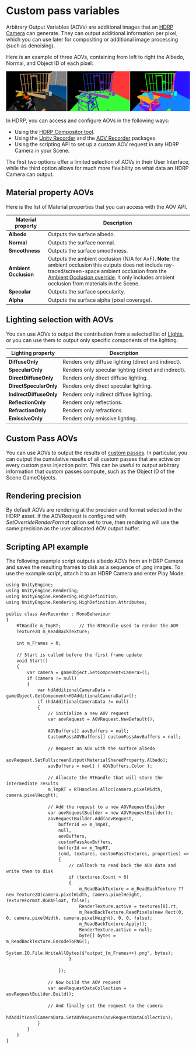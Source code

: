 # Custom pass variables

Arbitrary Output Variables (AOVs) are additional images that an [HDRP Camera](hdrp-camera-component-reference.md) can generate. They can output additional information per pixel, which you can use later for compositing or additional image processing (such as denoising).

Here is an example of three AOVs, containing from left to right the Albedo, Normal, and Object ID of each pixel:

![Example: Three AOVs, containing from left to right the Albedo, Normal, and Object ID of each pixel:](Images/aov_example.png)

In HDRP, you can access and configure AOVs in the following ways:
- Using the [HDRP Compositor tool](graphics-compositor.md).
- Using the [Unity Recorder](https://docs.unity3d.com/Packages/com.unity.recorder@latest/index.html) and the [AOV Recorder](https://docs.unity3d.com/Packages/com.unity.aovrecorder@latest/index.html) packages.
- Using the scripting API to set up a custom AOV request in any HDRP Camera in your Scene.

The first two options offer a limited selection of AOVs in their User Interface, while the third option allows for much more flexibility on what data an HDRP Camera can output.

## Material property AOVs
Here is the list of Material properties that you can access with the AOV API.

| Material property | Description               |
|-------------------|---------------------------|
| **Albedo**        | Outputs the surface albedo. |
| **Normal**        | Outputs the surface normal. |
| **Smoothness**    | Outputs the surface smoothness. |
| **Ambient Occlusion** | Outputs the ambient occlusion (N/A for AxF). **Note**: the ambient occlusion this outputs does not include ray-traced/screen-space ambient occlusion from the [Ambient Occlusion override](Override-Ambient-Occlusion.md). It only includes ambient occlusion from materials in the Scene. |
| **Specular**      | Outputs the surface specularity. |
| **Alpha**         | Outputs the surface alpha (pixel coverage). |

## Lighting selection with AOVs
You can use AOVs to output the contribution from a selected list of [Lights](Light-Component.md), or you can use them to output only specific components of the lighting.

| Lighting property | Description               |
|-------------------|---------------------------|
| **DiffuseOnly**    | Renders only diffuse lighting (direct and indirect). |
| **SpecularOnly**   | Renders only specular lighting (direct and indirect). |
| **DirectDiffuseOnly** | Renders only direct diffuse lighting. |
| **DirectSpecularOnly** | Renders only direct specular lighting. |
| **IndirectDiffuseOnly** | Renders only indirect diffuse lighting. |
| **ReflectionOnly** | Renders only reflections. |
| **RefractionOnly** | Renders only refractions. |
| **EmissiveOnly** | Renders only emissive lighting. |

## Custom Pass AOVs
You can use AOVs to output the results of [custom passes](Custom-Pass.md). In particular, you can output the cumulative results of all custom passes that are active on every custom pass injection point. This can be useful to output arbitrary information that custom passes compute, such as the Object ID of the Scene GameObjects.

## Rendering precision
By default AOVs are rendering at the precision and format selected in the HDRP asset. If the  AOVRequest is configured with *SetOverrideRenderFormat* option set to true, then rendering will use the same precision as the user allocated AOV output buffer.

## Scripting API example
The following example script outputs albedo AOVs from an HDRP Camera and saves the resulting frames to disk as a sequence of .png images. To use the example script, attach it to an HDRP Camera and enter Play Mode.
```
using UnityEngine;
using UnityEngine.Rendering;
using UnityEngine.Rendering.HighDefinition;
using UnityEngine.Rendering.HighDefinition.Attributes;

public class AovRecorder : MonoBehaviour
{
    RTHandle m_TmpRT;       // The RTHandle used to render the AOV
    Texture2D m_ReadBackTexture;

    int m_Frames = 0;

    // Start is called before the first frame update
    void Start()
    {
        var camera = gameObject.GetComponent<Camera>();
        if (camera != null)
        {
            var hdAdditionalCameraData = gameObject.GetComponent<HDAdditionalCameraData>();
            if (hdAdditionalCameraData != null)
            {
                // initialize a new AOV request
                var aovRequest = AOVRequest.NewDefault();

                AOVBuffers[] aovBuffers = null;
                CustomPassAOVBuffers[] customPassAovBuffers = null;

                // Request an AOV with the surface albedo
                aovRequest.SetFullscreenOutput(MaterialSharedProperty.Albedo);
                aovBuffers = new[] { AOVBuffers.Color };

                // Allocate the RTHandle that will store the intermediate results
                m_TmpRT = RTHandles.Alloc(camera.pixelWidth, camera.pixelHeight);

                // Add the request to a new AOVRequestBuilder
                var aovRequestBuilder = new AOVRequestBuilder();
                aovRequestBuilder.Add(aovRequest,
                    bufferId => m_TmpRT,
                    null,
                    aovBuffers,
                    customPassAovBuffers,
                    bufferId => m_TmpRT,
                    (cmd, textures, customPassTextures, properties) =>
                    {
                        // callback to read back the AOV data and write them to disk
                        if (textures.Count > 0)
                        {
                            m_ReadBackTexture = m_ReadBackTexture ?? new Texture2D(camera.pixelWidth, camera.pixelHeight, TextureFormat.RGBAFloat, false);
                            RenderTexture.active = textures[0].rt;
                            m_ReadBackTexture.ReadPixels(new Rect(0, 0, camera.pixelWidth, camera.pixelHeight), 0, 0, false);
                            m_ReadBackTexture.Apply();
                            RenderTexture.active = null;
                            byte[] bytes = m_ReadBackTexture.EncodeToPNG();
                            System.IO.File.WriteAllBytes($"output_{m_Frames++}.png", bytes);
                        }

                    });

                // Now build the AOV request
                var aovRequestDataCollection = aovRequestBuilder.Build();

                // And finally set the request to the camera
                hdAdditionalCameraData.SetAOVRequests(aovRequestDataCollection);
            }
        }
    }
}

```
